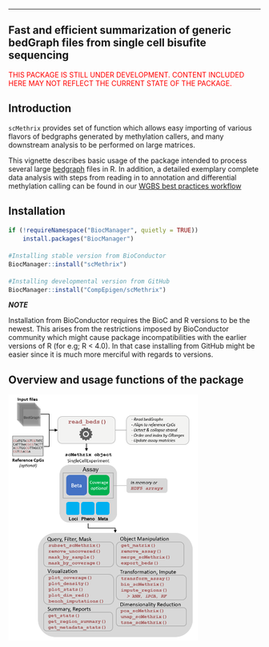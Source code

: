 -----------------------------------------------------------------------------------------------
Fast and efficient summarization of generic bedGraph files from single cell bisufite sequencing
-----------------------------------------------------------------------------------------------

<span style="color:red">THIS PACKAGE IS STILL UNDER DEVELOPMENT. CONTENT INCLUDED HERE MAY NOT REFLECT THE CURRENT STATE OF THE PACKAGE.</span>

## Introduction

`scMethrix` provides set of function which allows easy importing of various flavors of bedgraphs generated by methylation callers, and many downstream analysis to be performed on large matrices.

This vignette describes basic usage of the package intended to process several large [bedgraph](https://genome.ucsc.edu/goldenPath/help/bedgraph.html) files in R. In addition, a detailed exemplary complete data analysis with steps from reading in to annotation and differential methylation calling can be found in our [WGBS best practices workflow](https://compepigen.github.io/methrix_docs/articles/methrix.html)

## Installation

```r
if (!requireNamespace("BiocManager", quietly = TRUE))
    install.packages("BiocManager")
    
#Installing stable version from BioConductor
BiocManager::install("scMethrix")

#Installing developmental version from GitHub
BiocManager::install("CompEpigen/scMethrix")
```

***NOTE***

Installation from BioConductor requires the BioC and R versions to be the newest. This arises from the restrictions imposed by BioConductor community which might cause package incompatibilities with the earlier versions of R (for e.g; R < 4.0). In that case installing from GitHub might be easier since it is much more merciful with regards to versions.

## Overview and usage functions of the package

<img src="https://github.com/CompEpigen/scMethrix/raw/master/vignettes/package_summary.png" height="75%" width="75%"/>